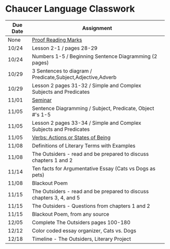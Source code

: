 # Chaucer Language Classwork

| Due Date | Assignment |
|----------|------------|
|None | [Proof Reading Marks](lang/ProofreadingMarks.pdf)
|10/24 | Lesson 2-1 / pages 28-29
|10/24| Numbers 1-5 / Beginning Sentence Diagramming (2 pages)
|10/29| 3 Sentences to diagram / Predicate,Subject,Adjective,Adverb|
|10/29| Lesson 2 pages 31-32 / Simple and Complex Subjects and Predicates|
|11/01| [Seminar](lang/seminarhalloween.pdf)| 
|11/05| Sentence Diagramming / Subject, Predicate, Object #'s 1-5 |
|11/05| Lesson 2 pages 33-34 / Simple and Complex Subjects and Predicates |
|11/05| [Verbs: Actions or States of Being](lang/Verbs.pdf)|
|11/08| Definitions of Literary Terms with Examples|
|11/08| The Outsiders - read and be prepared to discuss chapters 1 and 2|
|11/14| Ten facts for Argumentative Essay (Cats vs Dogs as pets)|
|11/08| Blackout Poem|
|11/15| The Outsiders - read and be prepared to discuss chapters 3, 4, and 5|
|11/15| The Outsiders - Questions from chapters 1 and 2|
|11/15| Blackout Poem, from any source|
|12/05| Complete The Outsiders pages 100-180|
|12/12| Color coded essay organizer, Cats vs. Dogs|
|12/18| Timeline - The Outsiders, Literary Project|

